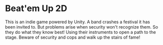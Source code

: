 # Beat'em Up 2D
This is an indie game powered by Unity. A band crashes a festival it has been invited to. But problems arise when security won't recognize them. So they do what they know best! Using their instruments to open a path to the stage. Beware of security and cops and walk up the stairs of fame!
